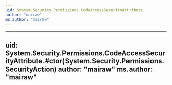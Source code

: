 ```yaml
---
uid: System.Security.Permissions.CodeAccessSecurityAttribute
author: "mairaw"
ms.author: "mairaw"
---
```


---
uid: System.Security.Permissions.CodeAccessSecurityAttribute.#ctor(System.Security.Permissions.SecurityAction)
author: "mairaw"
ms.author: "mairaw"
---
